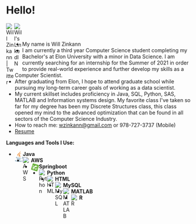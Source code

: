 # Hello! 

<a href="https://twitter.com/WillZinkann">
  <img align="left" alt="Will Zinkann | Twitter" width="22px" src="https://raw.githubusercontent.com/peterthehan/peterthehan/master/assets/twitter.svg" />
</a>
<a href="https://www.linkedin.com/in/william-zinkann/">
  <img align="left" alt="Will's LinkedIN" width="22px" src="https://raw.githubusercontent.com/peterthehan/peterthehan/master/assets/linkedin.svg" />
</a>
<br />
<br />

- My name is Will Zinkann
- I am currently a third year Computer Science student completing my Bachelor's at Elon University with a minor in Data Science. I am currently searching for an internship for the Summer of 2021 in order to provide real-world experience and  further develop my skills as a Computer Scientist.
- After graduating from Elon, I hope to attend graduate school while pursuing my long-term career goals of working as a data scientist. 
- My current skillset includes proficiency in Java, SQL, Python, SAS, MATLAB and Information systems design. My favorite class I've taken so far for my degree has been my Discrete Structures class, this class opened my mind to the advanced optimization that can be found in all sectors of the Computer Science Industry.
- How to reach me: [wzinkann@gmail.com](wzinkann@gmail.com) or 978-727-3737 (Mobile)
- [Resume](https://docs.google.com/document/d/1bcwxHm5QmI4VZswO8xDlc-rum2rjGx3iaNgwoPbjkGw/edit?usp=sharing)

**Languages and Tools I Use:**  

- <img align="left" alt="Java" width="22px" src="https://github.com/gilbarbara/logos/blob/master/logos/java.svg"/>  **Java**
- <img align="left" alt="AWS" width="22px" src="https://github.com/gilbarbara/logos/blob/master/logos/aws.svg" />  **AWS**
- <img align="left" alt="Springboot" width="22px" src="https://github.com/gilbarbara/logos/blob/master/logos/spring.svg" />  **Springboot**
- <img align="left" alt="Python" width="22px" src="https://github.com/gilbarbara/logos/blob/master/logos/python.svg" />  **Python**
- <img align="left" alt="HTML" width="22px" src="https://github.com/gilbarbara/logos/blob/master/logos/html.svg" />  **HTML**
- <img align="left" alt="MySQL" width="22px" src="https://img.icons8.com/fluent/2x/mysql-logo.png" alt="mysql" />  **MySQL**
- <img align="left" alt="MATLAB" width="22px" src="https://upload.wikimedia.org/wikipedia/commons/2/21/Matlab_Logo.png" />  **MATLAB**
- <img align="left" alt="R" width="22px" src="https://img.shields.io/badge/R-3776AB?style=flat-square&logo=r&logoColor=white"/>  **R**


<!---
wzinkann/wzinkann is a ✨ special ✨ repository because its `README.md` (this file) appears on your GitHub profile.
You can click the Preview link to take a look at your changes.
--->
